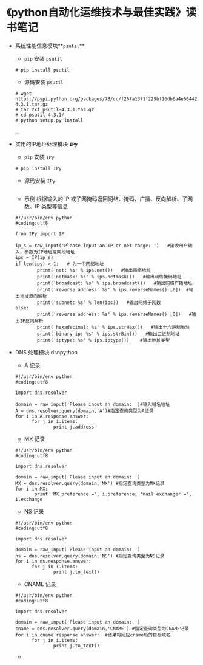 # 《python自动化运维技术与最佳实践》读书笔记

+ 系统性能信息模块**```psutil```**

    * ```pip``` 安装 ```psutil```

    ```
    # pip install psutil
    ```

    * 源码安装 ```psutil```

    ```
    # wget https://pypi.python.org/packages/78/cc/f267a1371f229bf16db6a4e604428c3b032b823b83155bd33cef45e49a53/psutil-4.3.1.tar.gz
    # tar zxf psutil-4.3.1.tar.gz
    # cd psutil-4.3.1/
    # python setup.py install
    ```
    ...
+ 实用的IP地址处理模块 **```IPy```**

  * ```pip``` 安装 ```IPy```

  ```
  # pip install IPy
  ```

  * 源码安装 ```IPy```

  ```

  ```

  * 示例 根据输入的 IP 或子网掩码返回网络、掩码、广播、反向解析、子网数、IP 类型等信息

  ```
  #!/usr/bin/env python
  #coding:utf8

  from IPy import IP

  ip_s = raw_input('Please input an IP or net-range: ')   #接收用户输入，参数为IP地址或网段地址
  ips = IP(ip_s)
  if len(ips) > 1:   # 为一个网络地址
          print('net: %s' % ips.net())   #输出网络地址
          print('netmask: %s' % ips.netmask())   #输出网络掩码地址
          print('broadcast: %s' % ips.broadcast())   #输出网络广播地址
          print('reverse address: %s' % ips.reverseNames() [0])  #输出地址反向解析
          print('subnet: %s' % len(ips))   #输出网络子网数
  else:
          print('reverse address: %s' % ips.reverseNames() [0])   #输出IP反向解析
          print('hexadecimal: %s' % ips.strHex())   #输出十六进制地址
          print('binary ip: %s' % ips.strBin())   #输出二进制地址
          print('iptype: %s' % ips.iptype())    #输出地址类型
  ```

+ DNS 处理模块 dsnpython

  * A 记录

  ```
  #!/usr/bin/env python
  #coding:utf8

  import dns.resolver

  domain = raw_input('Please inout an domain: ')#输入域名地址
  A = dns.resolver.query(domain,'A')#指定查询类型为A记录
  for i in A.response.answer:
        for j in i.items:
                print j.address
  ```

  * MX 记录

  ```
  #!/usr/bin/env python
  #coding:utf8

  import dns.resolver

  domain = raw_input('Please input an domain: ')
  MX = dns.resolver.query(domain,'MX') #指定查询类型为MX记录
  for i in MX:
	     print 'MX preference =', i.preference, 'mail exchanger =', i.exchange
  ```

  * NS 记录

  ```
  #!/usr/bin/env python
  #coding:utf8

  import dns.resolver

  domain = raw_input('Please input an domain: ')
  ns = dns.resolver.query(domain,'NS') #指定查询类型为NS记录
  for i in ns.response.answer:
        for j in i.items:
                print j.to_text()
  ```

  * CNAME 记录

  ```
  #!/usr/bin/env python
  #coding:utf8

  import dns.resolver

  domain = raw_input('Please input an domain: ')
  cname = dns.resolver.query(domain,'CNAME') #指定查询类型为CNAME记录
  for i in cname.response.answer:  #结果将回应cname后的目标域名
        for j in i.items:
                print j.to_text()

  ```

  *
